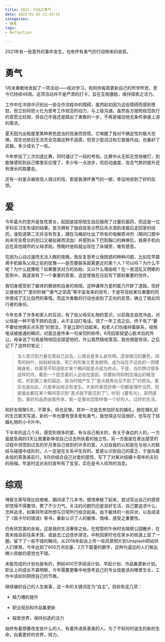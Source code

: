 ```yaml
---
title: 2021：行动之勇气
date: 2022-01-03 21:43:51
categories:
- 随笔
tags:
- Reflection

---
```


2021年有一些意外的事件发生，也有怀有勇气的行动带来的收获。

# 勇气

1月末勇敢地发起了一项活动——结对学习，和同伴每周更新自己的所学所思，至今已持续48周。这项活动并不是严肃的打卡，旨在互相激励，维持探索之活力。

工作中在冲突中识别出一些合作流程中的障碍，虽然起初因为这些障碍而感到愤怒，但立刻将怒火化为思考工作规范的动力，与上级沟通。虽然各方按照规范执行的意愿比较弱，但自己毕竟还是踏出了勇敢的一步，不再是被动地无条件承接上游的需求。

夏天因为出租屋里某种黑色昆虫的现身而惊慌，它唤醒了我对不确定性的极大恐惧。现在也依旧无法完全克服这种不适感，但至少尝试过和它直接作战，也备好了武器。多少成长了一些。

今年参加了三次剑道比赛，同时通过了一段的考核。比赛中从无知无觉地被打，到能够感知到自己哪里反应慢了，多少有一点进步，但启动速度、攻击气势的提升还有很长的路要走。

还有一封差点被收信人错过的信，那是我满怀勇气的一掷，幸运地收到了好的反馈。

# 爱

今年最大的意外是急性胃炎，起因是拔除阻生齿后服用了过量抗菌药，而这是一位牙科实习生失误的结果。首次拥有了独自挂急诊然后吊点滴到凌晨后走回家的经历。谁知道第二天并没有恢复，蹲在马桶前吐出了所有的电解质冲剂（期间口腔中尚未完全愈合的创口又被扯破而流血）并感到从下巴到胸口的麻痹后，我用手机向远在其他城市的父母求助。傍晚时爸妈就出现在了床铺旁，唯有感恩。

在因为心动过速而无法入眠的夜晚，我反复思考让我困惑的种种问题，比如在早晨用手机联系父母之前的犹豫——是否要联系距离更近的某个人？可以吗？为什么不呢？为什么犹豫呢？如果要求对方的协助，又以什么理由呢？在一夜混乱又明晰的思索中，我逐渐有了一个重要的答案，这促使我在日后写下那封重要的信件。

我切身感受到了躯体的脆弱和自身的局限。这种谦卑为爱的能力开辟了道路。恰好又接收到了“爱的阶梯”“勇气之崇高”等宇宙发来的信号，于是写信给某位重要的同伴便成了无比自然的事情。而这次勇敢的行动也收到了正向的反馈，确立了彼此同行者的身份。

今年也多了许多和家人的互动，有了给父母买礼物的意识。以前我总自觉冷血，对父母是一种不管不顾的态度，从不主动打电话。领了一年工资之后，终于有了“要不要给他俩买点东西”的想法，于是立即行动起来。和老人们也维持着联系，视频电话被接通的瞬间，对面总是传来一句亲切的称呼。6月回家探望心脏术后的外公，母亲说了句我是特地回去探望他的，外公竟然倏地落泪，我也很是惊讶。之后记下了这样的笔记：

> 当人意识到力量在离自己远去，心情会是多么哀伤啊。逐渐暗沉的暮色，凋零的树叶，如蚂蚁啮食。死亡的形象又愈发鲜明，成为站在不远处的一团模糊身影，你甚至不知道刚才某个瞬间就差点成为终点。于是，当你跨过很多这样的坎，看到一个挂念着的人出现在面前，你要如何抑制住涌出的眼泪呢。听到第三者的描述，我当时就产生了“差点就再也见不到了”的想法。事实也是如此，只是幸运地没有发生。大家的表现仿佛一切都是理所当然，但是彼此都在某个瞬间意识到“差点就不能见到了”。听到《要有光》，突然感到，美好的品质由我传承，我一定要向您那样做一个好的人，过好的生活。

和好友相聚5次，不算多，但也足够。其中一次是去参加好友的婚礼，她在婚礼前的生日那天写道，新的一年也要有很多爱和勇气，我觉得这句话很好，也写在了结婚礼物的小卡片中。

下半年的这几个月，感受到很多的爱，有与自己相关的，有关于身边的人的。一方面是急病的3天让我重新审视自己过去所执着的独立性，另一方面是在表达感受的过程中领悟到过去的岁月里自己收到的许多的爱。人对自我的认知是在与他人的联结与碰撞中成形的，人一定是在关系中生存的。爱是认识到自己的匮乏，于是向着永恒的真善美前行。8月份结合自己对爱的感悟，写下了对某对结婚十周年的夫妇的祝福，年底时这对夫妇宣布有了宝宝，实在是令人欢欣的消息。

# 综观

博客文章写得比较艰难，期间读了几本书，感悟串联了起来，尝试写出自己的感受却觉得不得要领，费了不少力气。关注的问题仍旧是良好生活，自己要追求什么，怎样追求，如果将所读所想与日常所行结合起来。由于躯体的一些异状，以及阅读了《笛卡尔的错误》等书，重新认识了人的躯体、情绪、感受之重要性。

仍有欣赏美的余裕，这是我的生活奢侈之处。在短暂的午休时去隔壁公园散步，在周末独自前往美术馆，或是去江边信步游览。中秋回家时也在家乡的街道上逛了一圈，留下了一些不错的瞬间。从2018年起会上传一些风景照片到Unsplash网站供人们使用，今年达到了600万浏览量、2万下载量的数字，这种为遥远的人们做出微小贡献的感觉也不错。

未能完成的计划也是有的，例如400万字阅读计划、早起计划、作品集更新计划。职业上的成长不甚明晰，今年需要更集中地思考自己的专业技能该向哪里生长，工作中该如何把控自己的节奏。



继续编织自己的人生故事，这一年的关键词定为“自主”。目标有这几项：

* 精力槽的提升

* 职业规划和作品集更新

* 探索世界，保持创造的活力



始终有着想要改变些什么的人，有着传递真善美的人。为了不知何时诞生的新的生命，向着更好的世界，努力。
